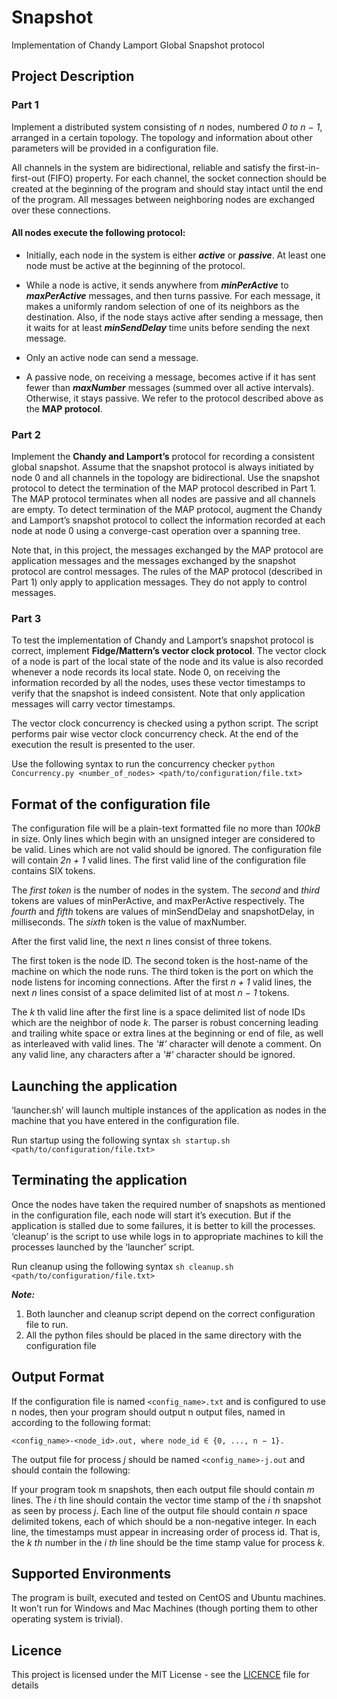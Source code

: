 # Snapshot
Implementation of Chandy Lamport Global Snapshot protocol

## Project Description

### Part 1

Implement a distributed system consisting of *n* nodes, numbered *0 to n − 1*, arranged in a certain topology. The topology and information about other parameters will be provided in a configuration file.

All channels in the system are bidirectional, reliable and satisfy the first-in-first-out (FIFO) property.  For each channel, the socket connection should be created at the beginning of the program and should stay intact until the end of the program. All messages between neighboring nodes are exchanged over these connections.

#### All nodes execute the following protocol:

- Initially, each node in the system is either ***active*** or ***passive***. At least one node must be active at the beginning of the protocol.

- While a node is active, it sends anywhere from ***minPerActive*** to ***maxPerActive*** messages, and then turns passive. For each message, it makes a uniformly random selection of one of its neighbors as the destination. Also, if the node stays active after sending a message, then it waits for at least ***minSendDelay*** time units before sending the next message.

- Only an active node can send a message.

- A passive node, on receiving a message, becomes active if it has sent fewer than ***maxNumber*** messages (summed over all active intervals). Otherwise, it stays passive. We refer to the protocol described above as the **MAP protocol**.

### Part 2

Implement the **Chandy and Lamport’s** protocol for recording a consistent global snapshot. Assume that the snapshot protocol is always initiated by node 0 and all channels in the topology are bidirectional. Use the snapshot protocol to detect the termination of the MAP protocol described in Part 1. The MAP protocol terminates when all nodes are passive and all channels are empty. To detect termination of the MAP protocol, augment the Chandy and Lamport’s snapshot protocol to collect the information recorded at each node at node 0 using a converge-cast operation over a spanning tree.

Note that, in this project, the messages exchanged by the MAP protocol are application messages and the messages exchanged by the snapshot protocol are control messages. The rules of the MAP protocol (described in Part 1) only apply to application messages. They do not apply to control messages.

### Part 3

To test the implementation of Chandy and Lamport’s snapshot protocol is correct, implement **Fidge/Mattern’s vector clock protocol**. The vector clock of a node is part of the local state of the node and its value is also recorded whenever a node records its local state. Node 0, on receiving the information recorded by all the nodes, uses these vector timestamps to verify that the snapshot is indeed consistent. Note that only application messages will carry vector timestamps.

The vector clock concurrency is checked using a python script. The script performs pair wise vector clock concurrency check. At the end of the execution the result is presented to the user.

Use the following syntax to run the concurrency checker
`python Concurrency.py <number_of_nodes> <path/to/configuration/file.txt>`

## Format of the configuration file

The configuration file will be a plain-text formatted file no more than *100kB* in size. Only lines which begin with an unsigned integer are considered to be valid. Lines which are not valid should be ignored. The configuration file will contain *2n + 1* valid lines. The first valid line of the configuration file contains SIX tokens. 

The *first token* is the number of nodes in the system. 
The *second* and *third* tokens are values of minPerActive, and maxPerActive respectively. 
The *fourth* and *fifth* tokens are values of minSendDelay and snapshotDelay, in milliseconds. 
The *sixth* token is the value of maxNumber. 

After the first valid line, the next *n* lines consist of three tokens. 

The first token is the node ID. The second token is the host-name of the machine on which the node runs. The third token is the port on which the node listens for incoming connections. After the first *n + 1* valid lines, the next *n* lines consist of a space delimited list of at most *n − 1* tokens.

The *k* th valid line after the first line is a space delimited list of node IDs which are the neighbor of node *k*. The parser is robust concerning leading and trailing white space or extra lines at the beginning or end of file, as well as interleaved with valid lines. The *'#’* character will denote a comment. On any valid line, any characters after a *'#'* character should be ignored.

## Launching the application

‘launcher.sh’ will launch multiple instances of the application as nodes in the machine that you have entered in the configuration file. 

Run startup using the following syntax
`sh startup.sh <path/to/configuration/file.txt>`

## Terminating the application

Once the nodes have taken the required number of snapshots as mentioned in the configuration file, each node will start it’s execution. But if the application is stalled due to some failures, it is better to kill the processes. ‘cleanup’  is the script to use while logs in to appropriate machines to kill the processes launched by the ‘launcher’ script. 

Run cleanup using the following syntax
`sh cleanup.sh <path/to/configuration/file.txt>`

***Note:*** 
1. Both launcher and cleanup script depend on the correct configuration file to run.
2. All the python files should be placed in the same directory with the configuration file

## Output Format

If the configuration file is named `<config_name>.txt` and is configured to use n nodes, then your program should output n output files, named in according to the following format:

`<config_name>-<node_id>.out, where node_id ∈ {0, ..., n − 1}.`

The output file for process *j* should be named `<config_name>-j.out` and should contain the following: 

If your program took m snapshots, then each output file should contain *m* lines. The *i* th line should contain the vector time stamp of the *i* th snapshot as seen by process *j*. Each line of the output file should contain *n* space delimited tokens, each of which should be a non-negative integer. In each line, the timestamps must appear in increasing order of process id. That is, the *k th* number in the *i th* line should be the time stamp value for process *k*. 

## Supported Environments

The program is built, executed and tested on CentOS and Ubuntu machines. It won’t run for Windows and Mac Machines (though porting them to other operating system is trivial).    

## Licence 

This project is licensed under the MIT License - see the [LICENCE](../master/LICENSE) file for details
 
